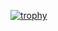 [![trophy](https://github-profile-trophy.vercel.app/?username=yvvii)](https://github.com/ryo-ma/github-profile-trophy)
